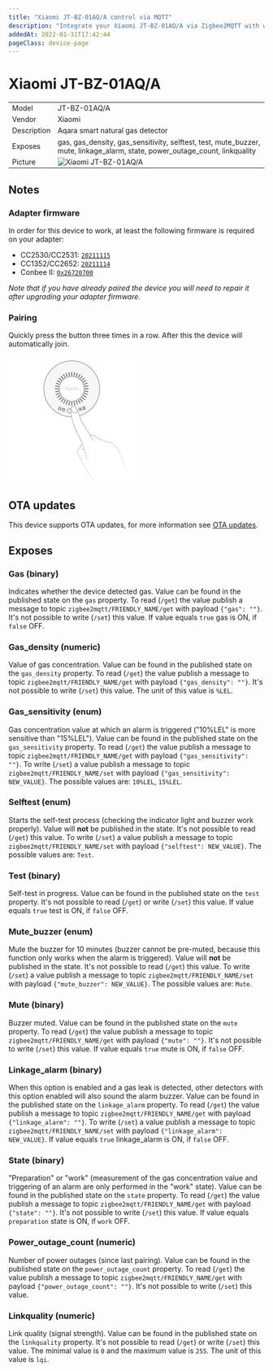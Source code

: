 ```yaml
---
title: "Xiaomi JT-BZ-01AQ/A control via MQTT"
description: "Integrate your Xiaomi JT-BZ-01AQ/A via Zigbee2MQTT with whatever smart home infrastructure you are using without the vendor's bridge or gateway."
addedAt: 2022-01-31T17:42:44
pageClass: device-page
---
```


<!-- !!!! -->
<!-- ATTENTION: This file is auto-generated through docgen! -->
<!-- You can only edit the "Notes"-Section between the two comment lines "Notes BEGIN" and "Notes END". -->
<!-- Do not use h1 or h2 heading within "## Notes"-Section. -->
<!-- !!!! -->

# Xiaomi JT-BZ-01AQ/A

|     |     |
|-----|-----|
| Model | JT-BZ-01AQ/A  |
| Vendor  | Xiaomi  |
| Description | Aqara smart natural gas detector |
| Exposes | gas, gas_density, gas_sensitivity, selftest, test, mute_buzzer, mute, linkage_alarm, state, power_outage_count, linkquality |
| Picture | ![Xiaomi JT-BZ-01AQ/A](https://www.zigbee2mqtt.io/images/devices/JT-BZ-01AQ-A.jpg) |


<!-- Notes BEGIN: You can edit here. Add "## Notes" headline if not already present. -->
## Notes

### Adapter firmware
In order for this device to work, at least the following firmware is required on your adapter:
- CC2530/CC2531: [`20211115`](https://github.com/Koenkk/Z-Stack-firmware/tree/Z-Stack_Home_1.2_20211115/20211116/coordinator/Z-Stack_Home_1.2/bin)
- CC1352/CC2652: [`20211114`](https://github.com/Koenkk/Z-Stack-firmware/tree/7c5a6da0c41855d42b5e6506e5e3b496be097ba3/coordinator/Z-Stack_3.x.0/bin)
- Conbee II: [`0x26720700`]( http://deconz.dresden-elektronik.de/deconz-firmware/deCONZ_ConBeeII_0x26720700.bin.GCF)

*Note that if you have already paired the device you will need to repair it after upgrading your adapter firmware.*

### Pairing
Quickly press the button three times in a row.
After this the device will automatically join.

![JT-BZ-01AQ/A pairing](../images/pairing/JT-BZ-01AQ_A_pairing.jpg)
<!-- Notes END: Do not edit below this line -->

## OTA updates
This device supports OTA updates, for more information see [OTA updates](../guide/usage/ota_updates.md).



## Exposes

### Gas (binary)
Indicates whether the device detected gas.
Value can be found in the published state on the `gas` property.
To read (`/get`) the value publish a message to topic `zigbee2mqtt/FRIENDLY_NAME/get` with payload `{"gas": ""}`.
It's not possible to write (`/set`) this value.
If value equals `true` gas is ON, if `false` OFF.

### Gas_density (numeric)
Value of gas concentration.
Value can be found in the published state on the `gas_density` property.
To read (`/get`) the value publish a message to topic `zigbee2mqtt/FRIENDLY_NAME/get` with payload `{"gas_density": ""}`.
It's not possible to write (`/set`) this value.
The unit of this value is `%LEL`.

### Gas_sensitivity (enum)
Gas concentration value at which an alarm is triggered ("10%LEL" is more sensitive than "15%LEL").
Value can be found in the published state on the `gas_sensitivity` property.
To read (`/get`) the value publish a message to topic `zigbee2mqtt/FRIENDLY_NAME/get` with payload `{"gas_sensitivity": ""}`.
To write (`/set`) a value publish a message to topic `zigbee2mqtt/FRIENDLY_NAME/set` with payload `{"gas_sensitivity": NEW_VALUE}`.
The possible values are: `10%LEL`, `15%LEL`.

### Selftest (enum)
Starts the self-test process (checking the indicator light and buzzer work properly).
Value will **not** be published in the state.
It's not possible to read (`/get`) this value.
To write (`/set`) a value publish a message to topic `zigbee2mqtt/FRIENDLY_NAME/set` with payload `{"selftest": NEW_VALUE}`.
The possible values are: `Test`.

### Test (binary)
Self-test in progress.
Value can be found in the published state on the `test` property.
It's not possible to read (`/get`) or write (`/set`) this value.
If value equals `true` test is ON, if `false` OFF.

### Mute_buzzer (enum)
Mute the buzzer for 10 minutes (buzzer cannot be pre-muted, because this function only works when the alarm is triggered).
Value will **not** be published in the state.
It's not possible to read (`/get`) this value.
To write (`/set`) a value publish a message to topic `zigbee2mqtt/FRIENDLY_NAME/set` with payload `{"mute_buzzer": NEW_VALUE}`.
The possible values are: `Mute`.

### Mute (binary)
Buzzer muted.
Value can be found in the published state on the `mute` property.
To read (`/get`) the value publish a message to topic `zigbee2mqtt/FRIENDLY_NAME/get` with payload `{"mute": ""}`.
It's not possible to write (`/set`) this value.
If value equals `true` mute is ON, if `false` OFF.

### Linkage_alarm (binary)
When this option is enabled and a gas leak is detected, other detectors with this option enabled will also sound the alarm buzzer.
Value can be found in the published state on the `linkage_alarm` property.
To read (`/get`) the value publish a message to topic `zigbee2mqtt/FRIENDLY_NAME/get` with payload `{"linkage_alarm": ""}`.
To write (`/set`) a value publish a message to topic `zigbee2mqtt/FRIENDLY_NAME/set` with payload `{"linkage_alarm": NEW_VALUE}`.
If value equals `true` linkage_alarm is ON, if `false` OFF.

### State (binary)
"Preparation" or "work" (measurement of the gas concentration value and triggering of an alarm are only performed in the "work" state).
Value can be found in the published state on the `state` property.
To read (`/get`) the value publish a message to topic `zigbee2mqtt/FRIENDLY_NAME/get` with payload `{"state": ""}`.
It's not possible to write (`/set`) this value.
If value equals `preparation` state is ON, if `work` OFF.

### Power_outage_count (numeric)
Number of power outages (since last pairing).
Value can be found in the published state on the `power_outage_count` property.
To read (`/get`) the value publish a message to topic `zigbee2mqtt/FRIENDLY_NAME/get` with payload `{"power_outage_count": ""}`.
It's not possible to write (`/set`) this value.

### Linkquality (numeric)
Link quality (signal strength).
Value can be found in the published state on the `linkquality` property.
It's not possible to read (`/get`) or write (`/set`) this value.
The minimal value is `0` and the maximum value is `255`.
The unit of this value is `lqi`.

